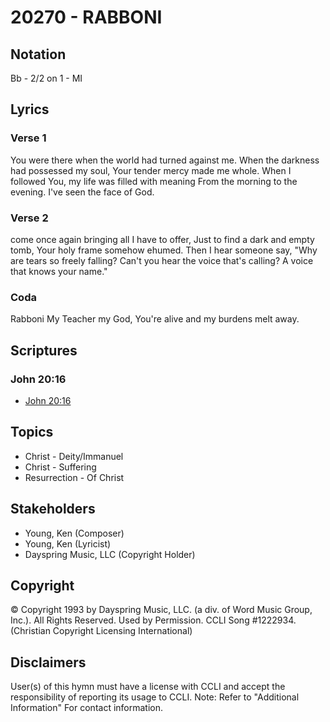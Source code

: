 # 20270 - RABBONI

## Notation

Bb - 2/2 on 1 - MI

## Lyrics

### Verse 1

You were there when the world had turned against me. When the darkness had possessed my soul, Your tender mercy made me whole. When I followed You, my life was filled with meaning From the morning to the evening. I've seen the face of God. 

### Verse 2

come once again bringing all I have to offer, Just to find a dark and empty tomb, Your holy frame somehow ehumed. Then I hear someone say, "Why are tears so freely falling? Can't you hear the voice that's calling? A voice that knows your name."

### Coda

Rabboni My Teacher my God, You're alive and my burdens melt away.


## Scriptures

### John 20:16

- [John 20:16](https://www.biblegateway.com/passage/?search=John%2020%3A16)


## Topics

- Christ - Deity/Immanuel
- Christ - Suffering
- Resurrection - Of Christ

## Stakeholders

- Young, Ken (Composer)
- Young, Ken (Lyricist)
- Dayspring Music, LLC (Copyright Holder)

## Copyright

© Copyright 1993 by Dayspring Music, LLC. (a div. of Word Music Group, Inc.). All Rights Reserved. Used by Permission. CCLI Song #1222934.
(Christian Copyright Licensing International)

## Disclaimers

User(s) of this hymn must have a license with CCLI and accept the responsibility of reporting its usage to CCLI.
Note: Refer to "Additional Information" For contact information.

